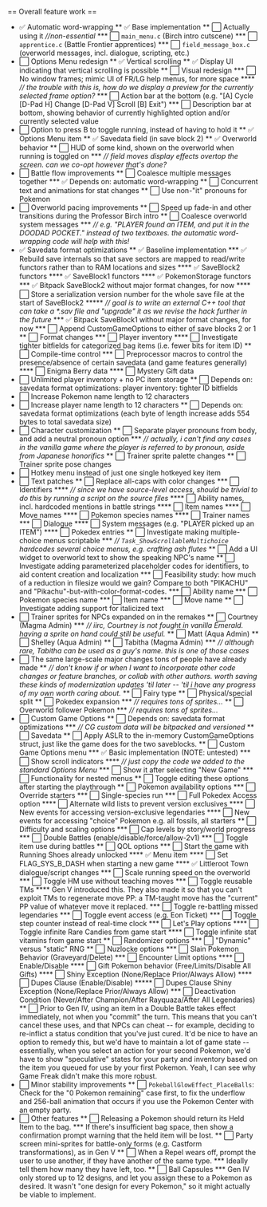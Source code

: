 
== Overall feature work ==

* ✅ Automatic word-wrapping
** ✅ Base implementation
** ⬜ Actually using it *//non-essential*
*** ⬜ `main_menu.c` (Birch intro cutscene)
*** ⬜ `apprentice.c` (Battle Frontier apprentices)
*** ⬜ `field_message_box.c` (overworld messages, incl. dialogue, scripting, etc.)
* ⬜ Options Menu redesign
** ✅ Vertical scrolling
** ✅ Display UI indicating that vertical scrolling is possible
** ⬜ Visual redesign
*** ⬜ No window frames; mimic UI of FR/LG help menus, for more space
**** *// the trouble with this is, how do we display a preview for the currently selected frame option?*
*** ⬜ Action bar at the bottom (e.g. "[A] Cycle [D-Pad H] Change [D-Pad V] Scroll [B] Exit")
*** ⬜ Description bar at bottom, showing behavior of currently highlighted option and/or currently selected value
* ⬜ Option to press B to toggle running, instead of having to hold it
** ✅ Options Menu item
** ✅ Savedata field (in save block 2)
** ✅ Overworld behavior
** ⬜ HUD of some kind, shown on the overworld when running is toggled on
*** *// field moves display effects overtop the screen. can we co-opt however that's done?*
* ⬜ Battle flow improvements
** ⬜ Coalesce multiple messages together
*** ✅ Depends on: automatic word-wrapping
** ⬜ Concurrent text and animations for stat changes
** ⬜ Use non-"it" pronouns for Pokemon
* ⬜ Overworld pacing improvements
** ⬜ Speed up fade-in and other transitions during the Professor Birch intro
** ⬜ Coalesce overworld system messages
*** *// e.g. "PLAYER found an ITEM, and put it in the DOODAD POCKET." instead of two textboxes. the automatic word-wrapping code will help with this!*
* ✅ Savedata format optimizations
** ✅ Baseline implementation
*** ✅ Rebuild save internals so that save sectors are mapped to read/write functors rather than to RAM locations and sizes
**** ✅ SaveBlock2 functors
**** ✅ SaveBlock1 functors
**** ✅ PokemonStorage functors
*** ✅ Bitpack SaveBlock2 without major format changes, for now
**** ⬜ Store a serialization version number for the whole save file at the start of SaveBlock2
***** *// goal is to write an external C++ tool that can take a \*.sav file and "upgrade" it as we revise the hack further in the future*
*** ✅ Bitpack SaveBlock1 without major format changes, for now
*** ⬜ Append CustomGameOptions to either of save blocks 2 or 1
** ⬜ Format changes
*** ⬜ Player inventory
**** ⬜ Investigate tighter bitfields for categorized bag items (i.e. fewer bits for item ID)
** ⬜ Compile-time control
*** ⬜ Preprocessor macros to control the presence/absence of certain savedata (and game features generally)
**** ⬜ Enigma Berry data
**** ⬜ Mystery Gift data
* ⬜ Unlimited player inventory + no PC item storage
** ⬜ Depends on: savedata format optimizations: player inventory: tighter ID bitfields
* ⬜ Increase Pokemon name length to 12 characters
* ⬜ Increase player name length to 12 characters
** ⬜ Depends on: savedata format optimizations (each byte of length increase adds 554 bytes to total savedata size)
* ⬜ Character customization
** ⬜ Separate player pronouns from body, and add a neutral pronoun option
*** *// actually, i can't find any cases in the vanilla game where the player is referred to by pronoun, aside from Japanese honorifics*
** ⬜ Trainer sprite palette changes
** ⬜ Trainer sprite pose changes
* ⬜ Hotkey menu instead of just one single hotkeyed key item
* ⬜ Text patches
** ⬜ Replace all-caps with color changes
*** ⬜ Identifiers
**** *// since we have source-level access, should be trivial to do this by running a script on the source files*
**** ⬜ Ability names, incl. hardcoded mentions in battle strings
**** ⬜ Item names
**** ⬜ Move names
**** ⬜ Pokemon species names
**** ⬜ Trainer names
*** ⬜ Dialogue
**** ⬜ System messages (e.g. "PLAYER picked up an ITEM")
**** ⬜ Pokedex entries
** ⬜ Investigate making multiple-choice menus scriptable
*** *// `Task_ShowScrollableMultichoice` hardcodes several choice menus, e.g. crafting ash flutes*
** ⬜ Add a UI widget to overworld text to show the speaking NPC's name
** ⬜ Investigate adding parameterized placeholder codes for identifiers, to aid content creation and localization
*** ⬜ Feasibility study: how much of a reduction in filesize would we gain? Compare to both "PIKACHU" and "Pikachu"-but-with-color-format-codes.
*** ⬜ Ability name
*** ⬜ Pokemon species name
*** ⬜ Item name
*** ⬜ Move name
** ⬜ Investigate adding support for italicized text
* ⬜ Trainer sprites for NPCs expanded on in the remakes
** ⬜ Courtney (Magma Admin)
*** *// iirc, Courtney is not fought in vanilla Emerald. having a sprite on hand could still be useful.*
** ⬜ Matt (Aqua Admin)
** ⬜ Shelley (Aqua Admin)
** ⬜ Tabitha (Magma Admin)
*** *// although rare, Tabitha can be used as a guy's name. this is one of those cases*
* ⬜ The same large-scale major changes tons of people have already made
** *// don't know if or when I want to incorporate other code changes or feature branches, or collab with other authors. worth saving these kinds of modernization updates 'til later -- 'til i have any progress of my own worth caring about.*
** ⬜ Fairy type
** ⬜ Physical/special split
** ⬜ Pokedex expansion
*** *// requires tons of sprites...*
** ⬜ Overworld follower Pokemon
*** *// requires tons of sprites...*
* ⬜ Custom Game Options
** ⬜ Depends on: savedata format optimizations
*** *// CG custom data will be bitpacked and versioned*
** ⬜ Savedata
** ⬜ Apply ASLR to the in-memory CustomGameOptions struct, just like the game does for the two saveblocks.
** ⬜ Custom Game Options menu
*** ✅ Basic implementation (NOTE: untested)
*** ⬜ Show scroll indicators
**** *// just copy the code we added to the standard Options Menu*
*** ⬜ Show it after selecting "New Game"
*** ⬜ Functionality for nested menus
** ⬜ Toggle editing these options after starting the playthrough
** ⬜ Pokemon availability options
*** ⬜ Override starters
*** ⬜ Single-species run
*** ⬜ Full Pokedex Access option
**** ⬜ Alternate wild lists to prevent version exclusives
**** ⬜ New events for accessing version-exclusive legendaries
**** ⬜ New events for accessing "choice" Pokemon e.g. all fossils, all starters
** ⬜ Difficulty and scaling options
*** ⬜ Cap levels by story/world progress
*** ⬜ Double Battles (enable/disable/force/allow-2v1)
*** ⬜ Toggle item use during battles
** ⬜ QOL options
*** ⬜ Start the game with Running Shoes already unlocked
**** ✅ Menu item
**** ⬜ Set FLAG_SYS_B_DASH when starting a new game
**** ✅ Littleroot Town dialogue/script changes
*** ⬜ Scale running speed on the overworld
*** ⬜ Toggle HM use without teaching moves
*** ⬜ Toggle reusable TMs
**** Gen V introduced this. They also made it so that you can't exploit TMs to regenerate move PP: a TM-taught move has the "current" PP value of whatever move it replaced.
*** ⬜ Toggle re-battling missed legendaries
*** ⬜ Toggle event access (e.g. Eon Ticket)
*** ⬜ Toggle step counter instead of real-time clock
*** ⬜ Let's Play options
**** ⬜ Toggle infinite Rare Candies from game start
**** ⬜ Toggle infinite stat vitamins from game start
** ⬜ Randomizer options
*** ⬜ "Dynamic" versus "static" RNG
** ⬜ Nuzlocke options
*** ⬜ Slain Pokemon Behavior (Graveyard/Delete)
*** ⬜ Encounter Limit options
**** ⬜ Enable/Disable
**** ⬜ Gift Pokemon behavior (Free/Limits/Disable All Gifts)
**** ⬜ Shiny Exception (None/Replace Prior/Always Allow)
**** ⬜ Dupes Clause (Enable/Disable)
***** ⬜ Dupes Clause Shiny Exception (None/Replace Prior/Always Allow)
*** ⬜ Deactivation Condition (Never/After Champion/After Rayquaza/After All Legendaries)
** ⬜ Prior to Gen IV, using an item in a Double Battle takes effect immediately, not when you "commit" the turn. This means that you can't cancel these uses, and that NPCs can cheat -- for example, deciding to re-inflict a status condition that you've just cured. It'd be nice to have an option to remedy this, but we'd have to maintain a lot of game state -- essentially, when you select an action for your second Pokemon, we'd have to show "speculative" states for your party and inventory based on the item you queued for use by your first Pokemon. Yeah, I can see why Game Freak didn't make this more robust.
* ⬜ Minor stability improvements
** ⬜ `PokeballGlowEffect_PlaceBalls`: Check for the "0 Pokemon remaining" case first, to fix the underflow and 256-ball animation that occurs if you use the Pokemon Center with an empty party.
* ⬜ Other features
** ⬜ Releasing a Pokemon should return its Held Item to the bag.
*** If there's insufficient bag space, then show a confirmation prompt warning that the held item will be lost.
** ⬜ Party screen mini-sprites for battle-only forms (e.g. Castform transformations), as in Gen V
** ⬜ When a Repel wears off, prompt the user to use another, if they have another of the same type.
*** Ideally tell them how many they have left, too.
** ⬜ Ball Capsules
*** Gen IV only stored up to 12 designs, and let you assign these to a Pokemon as desired. It wasn't "one design for every Pokemon," so it might actually be viable to implement.